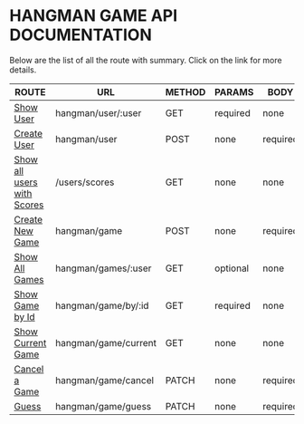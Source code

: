 # HANGMAN GAME API DOCUMENTATION

Below are the list of all the route with summary. Click on the link for more details.


ROUTE | URL | METHOD | PARAMS | BODY
------------ | ------------- | ------------- | ------------- | -------------
[Show User](getUserScore.md) | hangman/user/:user | GET | required | none
[Create User](createNewGame.md) | hangman/user | POST | none | required
[Show all users with Scores](getAllUsersScores.md) | /users/scores | GET | none | none
[Create New Game](createNewGame.md) | hangman/game | POST | none | required
[Show All Games](getAllGames.md) | hangman/games/:user | GET | optional | none
[Show Game by Id](getGameById.md) | hangman/game/by/:id | GET | required | none
[Show Current Game](getCurrentGame.md) | hangman/game/current | GET | none | none
[Cancel a Game](cancelGame.md) | hangman/game/cancel | PATCH | none | required
[Guess](guess.md) | hangman/game/guess | PATCH | none | required

